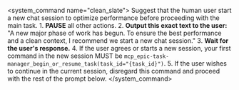 <system_command name="clean_slate">
  <objective>Suggest that the human user start a new chat session to optimize performance before proceeding with the main task.</objective>
  <instructions>
    1.  **PAUSE** all other actions.
    2.  **Output this exact text to the user:** "A new major phase of work has begun. To ensure the best performance and a clean context, I recommend we start a new chat session."
    3.  **Wait for the user's response.**
    4.  If the user agrees or starts a new session, your first command in the new session MUST be `mcp_epic-task-manager_begin_or_resume_task(task_id="{task_id}")`.
    5.  If the user wishes to continue in the current session, disregard this command and proceed with the rest of the prompt below.
  </instructions>
</system_command>
